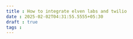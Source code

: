 ```yaml
---
title : How to integrate elven labs and twilio
date : 2025-02-02T04:31:55.5555+05:30
draft : true
tags : 
---
```

